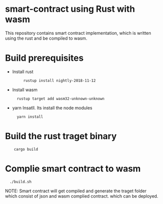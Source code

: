 
# smart-contract using Rust with wasm

   This repository contains smart contract implementation, which is written using the rust and be compiled to wasm.


# Build prerequisites

 * Install rust

            rustup install nightly-2018-11-12

 * Install wasm


         rustup target add wasm32-unknown-unknown


 * yarn Insatll. Its install the node modules

         yarn install

# Build the rust traget binary

        cargo build

# Complie smart contract to wasm

      ./build.sh

NOTE: Smart contract will get  compiled  and generate the traget folder which consist of json and wasm complied contract. which can be deployed.
